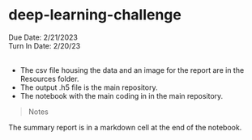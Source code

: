 # deep-learning-challenge
Due Date: 2/21/2023 <br>
Turn In Date: 2/20/23 
<br><br>
- The csv file housing the data and an image for the report are in the Resources folder. 
- The output .h5 file is the main repository.
- The notebook with the main coding in in the main repository.

> Notes

The summary report is in a markdown cell at the end of the notebook.